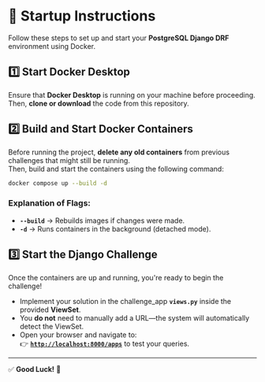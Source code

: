 # 🚀 Startup Instructions  

Follow these steps to set up and start your **PostgreSQL Django DRF** environment using Docker.  

## **1️⃣ Start Docker Desktop**  
Ensure that **Docker Desktop** is running on your machine before proceeding.  
Then, **clone or download** the code from this repository.  

## **2️⃣ Build and Start Docker Containers**  
Before running the project, **delete any old containers** from previous challenges that might still be running.  
Then, build and start the containers using the following command:  

```sh
docker compose up --build -d
```

### **Explanation of Flags:**  
- **`--build`** → Rebuilds images if changes were made.  
- **`-d`** → Runs containers in the background (detached mode).  

## **3️⃣ Start the Django Challenge**  
Once the containers are up and running, you're ready to begin the challenge!  

- Implement your solution in the challenge_app **`views.py`** inside the provided **ViewSet**.
- You **do not** need to manually add a URL—the system will automatically detect the ViewSet.  
- Open your browser and navigate to:  
  👉 **[`http://localhost:8000/apps`](http://localhost:8000/apps)** to test your queries.  

---

✅ **Good Luck!** 🚀  
